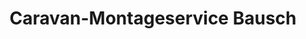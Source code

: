 ---
title: "Caravan-Montageservice Bausch"
url: /bad-zurzach/caravan-montageservice-bausch/
shop: Wohnwagen
---